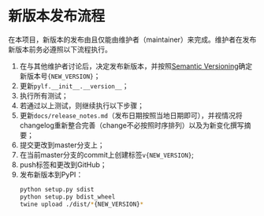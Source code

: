 # 新版本发布流程
在本项目，新版本的发布由且仅能由维护者（maintainer）来完成。维护者在发布新版本前务必遵照以下流程执行。
1. 在与其他维护者讨论后，决定发布新版本，并按照[Semantic Versioning](https://semver.org/)确定新版本号`{NEW_VERSION}`；
2. 更新`pylf.__init__.__version__`；
3. 执行所有测试；
4. 若通过以上测试，则继续执行以下步骤；
5. 更新`docs/release_notes.md`（发布日期按照当地日期即可），并视情况将changelog重新整合完善（change不必按照时序排列）以及为新变化撰写摘
要；
6. 提交更改到master分支上；
7. 在当前master分支的commit上创建标签`v{NEW_VERSION}`;
8. push标签和更改到GitHub；
9. 发布新版本到PyPI：
    ```sh
    python setup.py sdist
    python setup.py bdist_wheel
    twine upload ./dist/*{NEW_VERSION}*
    ```
